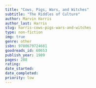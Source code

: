 ```yaml
---
title: "Cows, Pigs, Wars, and Witches"
subtitle: "The Riddles of Culture"
author: Marvin Harris
author_last: Harris
slug: harris-cows-pigs-wars-and-witches
type: non-fiction
img: true
genre: other
isbn: 9780679724681
goodreads_id: 60653
publish_year: 1989
pages: 288
rating: 
date_started:
date_completed:
priority: low
---
```

